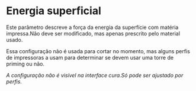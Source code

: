 Energia superficial
====
Este parâmetro descreve a força da energia da superfície com matéria impressa.Não deve ser modificado, mas apenas prescrito pelo material usado.

Essa configuração não é usada para cortar no momento, mas alguns perfis de impressoras a usam para determinar se devem usar uma torre de priming ou não.

*A configuração não é visível na interface cura.Só pode ser ajustado por perfis.*